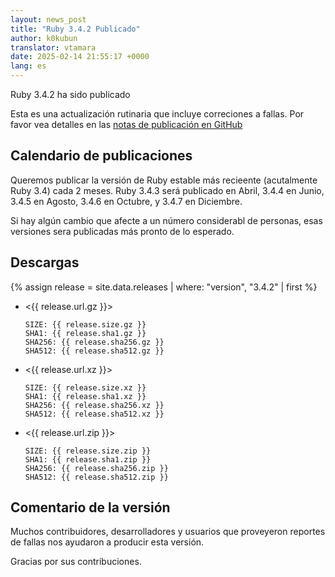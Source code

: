 ```yaml
---
layout: news_post
title: "Ruby 3.4.2 Publicado"
author: k0kubun
translator: vtamara
date: 2025-02-14 21:55:17 +0000
lang: es
---
```


Ruby 3.4.2 ha sido publicado

Esta es una actualización rutinaria que incluye correciones a fallas.
Por favor vea detalles en las
[notas de publicación en GitHub](https://github.com/ruby/ruby/releases/tag/v3_4_2)

## Calendario de publicaciones

Queremos publicar la versión de Ruby estable más recieente (acutalmente
Ruby 3.4) cada 2 meses.
Ruby 3.4.3 será publicado en Abril, 3.4.4 en Junio, 3.4.5 en Agosto,
3.4.6 en Octubre, y 3.4.7 en Diciembre.

Si hay algún cambio que afecte a un número considerabl de personas,
esas versiones sera publicadas más pronto de lo esperado.

## Descargas

{% assign release = site.data.releases | where: "version", "3.4.2" | first %}

* <{{ release.url.gz }}>

      SIZE: {{ release.size.gz }}
      SHA1: {{ release.sha1.gz }}
      SHA256: {{ release.sha256.gz }}
      SHA512: {{ release.sha512.gz }}

* <{{ release.url.xz }}>

      SIZE: {{ release.size.xz }}
      SHA1: {{ release.sha1.xz }}
      SHA256: {{ release.sha256.xz }}
      SHA512: {{ release.sha512.xz }}

* <{{ release.url.zip }}>

      SIZE: {{ release.size.zip }}
      SHA1: {{ release.sha1.zip }}
      SHA256: {{ release.sha256.zip }}
      SHA512: {{ release.sha512.zip }}

## Comentario de la versión

Muchos contribuidores, desarrolladores y usuarios que proveyeron reportes de
fallas nos ayudaron a producir esta versión.

Gracias por sus contribuciones.
